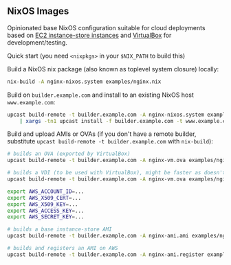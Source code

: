 ## NixOS Images

Opinionated base NixOS configuration suitable for cloud deployments
based on [EC2 instance-store instances](env-ec2.nix)
and [VirtualBox](env-virtualbox.nix) for development/testing.

Quick start (you need `<nixpkgs>` in your `$NIX_PATH` to build this)

Build a NixOS nix package (also known as toplevel system closure) locally:

```bash
nix-build -A nginx-nixos.system examples/nginx.nix
```

Build on `builder.example.com` and install to an existing NixOS host `www.example.com`:

```bash
upcast build-remote -t builder.example.com -A nginx-nixos.system examples/nginx.nix \
    | xargs -tn1 upcast install -f builder.example.com -t www.example.com
```

Build and upload AMIs or OVAs (if you don't have a remote builder, substitute `upcast build-remote -t builder.example.com` with `nix-build`):

```bash
# builds an OVA (exported by VirtualBox)
upcast build-remote -t builder.example.com -A nginx-vm.ova examples/nginx.nix

# builds a VDI (to be used with VirtualBox), might be faster as doesn't have VirtualBox as a dependency
upcast build-remote -t builder.example.com -A nginx-vm.ova examples/nginx.nix

export AWS_ACCOUNT_ID=...
export AWS_X509_CERT=...
export AWS_X509_KEY=...
export AWS_ACCESS_KEY=...
export AWS_SECRET_KEY=...

# builds a base instance-store AMI
upcast build-remote -t builder.example.com -A nginx-ami.ami examples/nginx.nix

# builds and registers an AMI on AWS
upcast build-remote -t builder.example.com -A nginx-ami.register examples/nginx.nix
```
